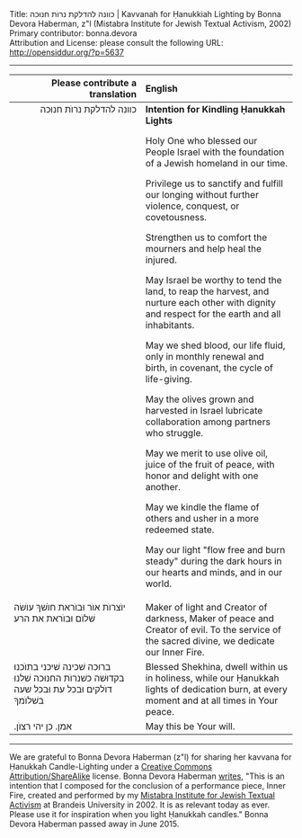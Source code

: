 <html>
<head></head>
<body>
Title: כוונה להדלקת נרוֺת חנוּכה | Kavvanah for Ḥanukkiah Lighting by Bonna Devora Haberman, z"l (Mistabra Institute for Jewish Textual Activism, 2002)<br />
Primary contributor: bonna.devora<br />
Attribution and License: please consult the following URL: <a href="http://opensiddur.org/?p=5637">http://opensiddur.org/?p=5637</a>
<p />
<hr />

<table style="margin-left: auto;margin-right: auto;" class="draggable">
<thead><tr><th id="x" style="text-align: right;">Please contribute a translation</th><th style="text-align: left;">English</th></tr></thead>
<tbody>
<tr><td style="vertical-align:top;" width="46%">
<div class="liturgy" style="text-align: right;"><span lang="he">
כוונה להדלקת נרוֺת חנוּכה
</span></div></td>
 
<td style="vertical-align:top;" width="53%"><div class="english">
<strong>Intention for Kindling Ḥanukkah Lights</strong>

Holy One who blessed our People Israel with the foundation of a Jewish homeland in our time.

Privilege us to sanctify and fulfill our longing without further violence, conquest, or covetousness.

Strengthen us to comfort the mourners and help heal the injured.

May Israel be worthy to tend the land, to reap the harvest,
and nurture each other with dignity and respect for the earth and all inhabitants.

May we shed blood, our life fluid, only in monthly renewal and birth, in covenant, the cycle of life-giving.

May the olives grown and harvested in Israel lubricate collaboration among partners who struggle.

May we merit to use olive oil, juice of the fruit of peace, with honor and delight with one another.

May we kindle the flame of others and usher in a more redeemed state.

May our light "flow free and burn steady" during the dark hours in our hearts and minds, and in our world.
    </div></td></tr>
<tr><td style="vertical-align:top;" width="46%"><div class="liturgy"><span lang="he">
יוֺצרוֺת  אוֺר וּבוֺראת חוֺשׁךְ
עוֺשׂה שׁלוֺם וּבוֺראת את הרע
</span></div></td>
 
<td style="vertical-align:top;" width="53%"><div class="english">
Maker of light and Creator of darkness, Maker of peace and Creator of evil.
To the service of the sacred divine, we dedicate our Inner Fire.
    </div></td></tr>
<tr><td style="vertical-align:top;" width="46%"><div class="liturgy"><span lang="he">
ברוּכה שׁכינה
שׁיכני בתוֺכנוּ בקדוּשׁה
כשׁנרוֺת החנוּכה שׁלנוּ דוֺלקים
וּבכל עת וּבכל שעה בשׁלוֺמךָ
</span></div></td>
 
<td style="vertical-align:top;" width="53%"><div class="english">
Blessed Shekhina, 
dwell within us in holiness, 
while our Ḥanukkah lights of dedication burn,
at every moment and at all times in Your peace.
    </div></td></tr>
<tr><td style="vertical-align:top;" width="46%"><div class="liturgy"><span lang="he">
אמן. כן יהי רצוֺן.‏
</span></div></td>
 
<td style="vertical-align:top;" width="53%"><div class="english">
May this be Your will.
    </div></td></tr>
</tbody></table>

<hr />

We are grateful to Bonna Devora Haberman (z"l) for sharing her kavvana for Ḥanukkah Candle-Lighting under a <a href="http://creativecommons.org/licenses/by-sa/3.0/">Creative Commons Attribution/ShareAlike</a> license. Bonna Devora Haberman <a href="http://bonnadevorahaberman.wordpress.com/2012/12/13/intention-for-chanuka-candle-lighting/">writes</a>, "This is an intention that I composed for the conclusion of a performance piece, Inner Fire, created and performed by my <a href="http://israelseen.com/2007/08/21/interview-with-bonna-devora-haberman-founder-of-mistabra-institute-for-jewish-textual-activism/">Mistabra Institute for Jewish Textual Activism</a> at Brandeis University in 2002. It is as relevant today as ever. Please use it for inspiration when you light Ḥanukkah candles." Bonna Devora Haberman passed away in June 2015.
</body>
</html>